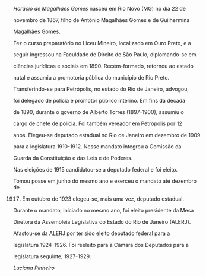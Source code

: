 

*Horácio de Magalhães Gomes* nasceu em Rio Novo (MG) no dia 22 de

novembro de 1867, filho de Antônio Magalhães Gomes e de Guilhermina

Magalhães Gomes.



Fez o curso preparatório no Liceu Mineiro, localizado em Ouro Preto, e a

seguir ingressou na Faculdade de Direito de São Paulo, diplomando-se em

ciências jurídicas e sociais em 1890. Recém-formado, retornou ao estado

natal e assumiu a promotoria pública do município de Rio Preto.



Transferindo-se para Petrópolis, no estado do Rio de Janeiro, advogou,

foi delegado de polícia e promotor público interino. Em fins da década

de 1890, durante o governo de Alberto Torres (1897-1900), assumiu o

cargo de chefe de polícia. Foi também vereador em Petrópolis por 12

anos. Elegeu-se deputado estadual no Rio de Janeiro em dezembro de 1909

para a legislatura 1910-1912. Nesse mandato integrou a Comissão da

Guarda da Constituição e das Leis e de Poderes.



Nas eleições de 1915 candidatou-se a deputado federal e foi eleito.

Tomou posse em junho do mesmo ano e exerceu o mandato até dezembro de

1917. Em outubro de 1923 elegeu-se, mais uma vez, deputado estadual.

Durante o mandato, iniciado no mesmo ano, foi eleito presidente da Mesa

Diretora da Assembleia Legislativa do Estado do Rio de Janeiro (ALERJ).



Afastou-se da ALERJ por ter sido eleito deputado federal para a

legislatura 1924-1926. Foi reeleito para a Câmara dos Deputados para a

legislatura seguinte, 1927-1929.



*Luciana Pinheiro*



